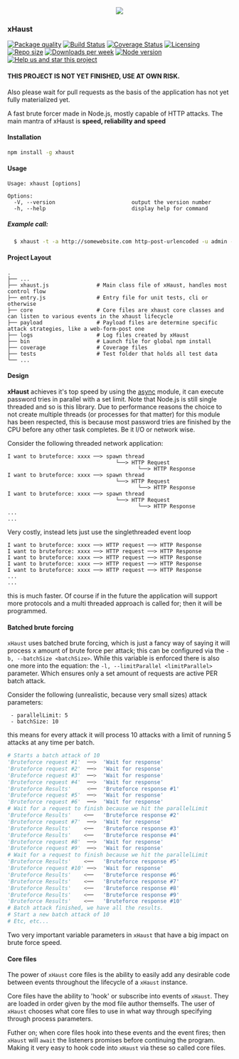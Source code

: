 <p align="center">
  <img src="https://i.imgur.com/bAaxslQ.png">
</p>

### xHaust

[![Package quality](https://packagequality.com/shield/xhaust.svg)](https://packagequality.com/#?package=xhaust)
[![Build Status](https://travis-ci.org/givemeallyourcats/xhaust.png?branch=master)](https://travis-ci.org/givemeallyourcats/xhaust)
[![Coverage Status](https://coveralls.io/repos/github/GiveMeAllYourCats/xHaust/badge.svg?branch=master)](https://coveralls.io/github/GiveMeAllYourCats/xHaust?branch=master)
[![Licensing](https://img.shields.io/github/license/givemeallyourcats/xhaust.svg)](https://raw.githubusercontent.com/givemeallyourcats/xhaust/master/LICENSE)
[![Repo size](https://img.shields.io/github/repo-size/givemeallyourcats/xhaust.svg)](https://github.com/givemeallyourcats/xhaust)
[![Downloads per week](https://img.shields.io/npm/dw/xhaust.svg)](https://www.npmjs.com/package/xhaust)
[![Node version](https://img.shields.io/node/v/xhaust.svg)](https://www.npmjs.com/package/xhaust)
[![Help us and star this project](https://img.shields.io/github/stars/givemeallyourcats/xhaust.svg?style=social)](https://github.com/givemeallyourcats/xhaust)

#### THIS PROJECT IS NOT YET FINISHED, USE AT OWN RISK.

Also please wait for pull requests as the basis of the application has not yet fully materialized yet.

A fast brute forcer made in Node.js, mostly capable of HTTP attacks. The main mantra of xHaust is **speed, reliability and speed**

#### Installation

```bash
npm install -g xhaust
```

#### Usage

```
Usage: xhaust [options]

Options:
  -V, --version                        output the version number
  -h, --help                           display help for command
```

##### Example call:

```bash
  $ xhaust -t -a http://somewebsite.com http-post-urlencoded -u admin -P passwords.txt -s 1000 -l 130 -i "csrf=token" -o "username=:username:&password=:password:&csrftoken=:csrf:"`
```

#### Project Layout

    .
    ├── ...
    ├── xhaust.js               # Main class file of xHaust, handles most control flow
    ├── entry.js                # Entry file for unit tests, cli or otherwise
    ├── core                    # Core files are xhaust core classes and can listen to various events in the xhaust lifecycle
    ├── payload                 # Payload files are determine specific attack strategies, like a web-form-post one
    ├── logs                    # Log files created by xHaust
    ├── bin                     # Launch file for global npm install
    ├── coverage                # Coverage files
    ├── tests                   # Test folder that holds all test data
    └── ...

#### Design

**xHaust** achieves it's top speed by using the [async](https://caolan.github.io/async/v3/) module, it can execute password tries in parallel with a set limit. Note that Node.js is still single threaded and so is this library. Due to performance reasons the choice to not create multiple threads (or processes for that matter) for this module has been respected, this is because most password tries are finished by the CPU before any other task completes. Be it I/O or network wise.

Consider the following threaded network application:

```
I want to bruteforce: xxxx ──> spawn thread
                                  └──> HTTP Request
                                         └──> HTTP Response
I want to bruteforce: xxxx ──> spawn thread
                                  └──> HTTP Request
                                         └──> HTTP Response
I want to bruteforce: xxxx ──> spawn thread
                                  └──> HTTP Request
                                         └──> HTTP Response
...
...
```

Very costly, instead lets just use the singlethreaded event loop

```
I want to bruteforce: xxxx ──> HTTP request ──> HTTP Response
I want to bruteforce: xxxx ──> HTTP request ──> HTTP Response
I want to bruteforce: xxxx ──> HTTP request ──> HTTP Response
I want to bruteforce: xxxx ──> HTTP request ──> HTTP Response
I want to bruteforce: xxxx ──> HTTP request ──> HTTP Response
...
...
```

this is much faster. Of course if in the future the application will support more protocols and a multi threaded approach is called for; then it will be programmed.

#### Batched brute forcing

`xHaust` uses batched brute forcing, which is just a fancy way of saying it will process x amount of brute force per attack; this can be configured via the `-b, --batchSize <batchSize>`. While this variable is enforced there is also one more into the equation: the `-l, --limitParallel <limitParallel>` parameter. Which ensures only a set amount of requests are active PER batch attack.

Consider the following (unrealistic, because very small sizes) attack parameters:

```
 - parallelLimit: 5
 - batchSize: 10
```

this means for every attack it will process 10 attacks with a limit of running 5 attacks at any time per batch.

```python
# Starts a batch attack of 10
'Bruteforce request #1'  ──>  'Wait for response'
'Bruteforce request #2'  ──>  'Wait for response'
'Bruteforce request #3'  ──>  'Wait for response'
'Bruteforce request #4'  ──>  'Wait for response'
'Bruteforce Results'     <──  'Bruteforce response #1'
'Bruteforce request #5'  ──>  'Wait for response'
'Bruteforce request #6'  ──>  'Wait for response'
# Wait for a request to finish because we hit the parallelLimit
'Bruteforce Results'    <──   'Bruteforce response #2'
'Bruteforce request #7'  ──>  'Wait for response'
'Bruteforce Results'    <──   'Bruteforce response #3'
'Bruteforce Results'    <──   'Bruteforce response #4'
'Bruteforce request #8'  ──>  'Wait for response'
'Bruteforce request #9'  ──>  'Wait for response'
# Wait for a request to finish because we hit the parallelLimit
'Bruteforce Results'    <──   'Bruteforce response #5'
'Bruteforce request #10' ──>  'Wait for response'
'Bruteforce Results'    <──   'Bruteforce response #6'
'Bruteforce Results'    <──   'Bruteforce response #7'
'Bruteforce Results'    <──   'Bruteforce response #8'
'Bruteforce Results'    <──   'Bruteforce response #9'
'Bruteforce Results'    <──   'Bruteforce response #10'
# Batch attack finished, we have all the results.
# Start a new batch attack of 10
# Etc, etc...

```

Two very important variable parameters in `xHaust` that have a big impact on brute force speed.

#### Core files

The power of `xHaust` core files is the ability to easily add any desirable code between events throughout the lifecycle of a `xHaust` instance.

Core files have the ability to 'hook' or subscribe into events of `xHaust`. They are loaded in order given by the mod file author themselfs. The user of `xHaust` chooses what core files to use in what way through specifying through process parameters.

Futher on; when core files hook into these events and the event fires; then `xHaust` will `await` the listeners promises before continuing the program. Making it very easy to hook code into `xHaust` via these so called core files.
